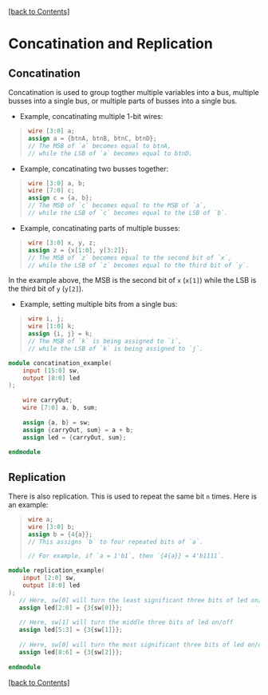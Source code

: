 [[back to Contents]](https://github.com/Amulek1416/verilog-help-sheet/blob/main/README.md)
# Concatination and Replication

## Concatination
Concatination is used to group togther multiple variables into a bus, multiple busses into a single bus, or multiple parts of busses into a single bus.
 
- Example, concatinating multiple 1-bit wires:
>```verilog
>wire [3:0] a;
>assign a = {btnA, btnB, btnC, btnD};
>// The MSB of `a` becomes equal to btnA,
>// while the LSB of `a` becomes equal to btnD.
>```
 
- Example, concatinating two busses together:
>```verilog
>wire [3:0] a, b;
>wire [7:0] c;
>assign c = {a, b};
>// The MSB of `c` becomes equal to the MSB of `a`, 
>// while the LSB of `c` becomes equal to the LSB of `b`.
>```

- Example, concatinating parts of multiple busses:
>```verilog
>wire [3:0] x, y, z;
>assign z = {x[1:0], y[3:2]};
>// The MSB of `z` becomes equal to the second bit of `x`,
>// while the LSB of `z` becomes equal to the third bit of `y`.
>```
In the example above, the MSB is the second bit of `x` (`x[1]`) while the LSB is the third bit of `y` (`y[2]`).

- Example, setting multiple bits from a single bus:
>```verilog
>wire i, j;
>wire [1:0] k;
>assign {i, j} = k;
>// The MSB of `k` is being assigned to `i`, 
>// while the LSB of `k` is being assigned to `j`. 
>```

```verilog
module concatination_example(
    input [15:0] sw,
    output [8:0] led
);
    
    wire carryOut;
    wire [7:0] a, b, sum;
    
    assign {a, b} = sw;
    assign {carryOut, sum} = a + b;
    assign led = {carryOut, sum}; 
    
endmodule
```
 
## Replication

There is also replication. This is used to repeat the same bit `n` times. Here is an example:
>```verilog
>wire a;
>wire [3:0] b;
>assign b = {4{a}};
>// This assigns `b` to four repeated bits of `a`. 
>
>// For example, if `a = 1'b1`, then `{4{a}} = 4'b1111`.
>```

```verilog
module replication_example(
    input [2:0] sw,
    output [8:0] led
);
   // Here, sw[0] will turn the least significant three bits of led on/off
   assign led[2:0] = {3{sw[0]}};
   
   // Here, sw[1] will turn the middle three bits of led on/off
   assign led[5:3] = {3{sw[1]}};
   
   // Here, sw[0] will turn the most significant three bits of led on/off
   assign led[8:6] = {3{sw[2]}};
    
endmodule
```
[[back to Contents]](https://github.com/Amulek1416/verilog-help-sheet/blob/main/README.md)
